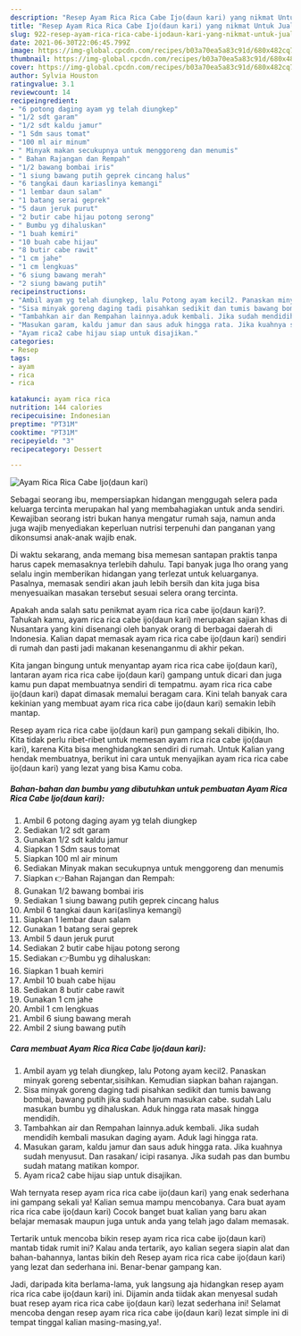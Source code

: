 ```yaml
---
description: "Resep Ayam Rica Rica Cabe Ijo(daun kari) yang nikmat Untuk Jualan"
title: "Resep Ayam Rica Rica Cabe Ijo(daun kari) yang nikmat Untuk Jualan"
slug: 922-resep-ayam-rica-rica-cabe-ijodaun-kari-yang-nikmat-untuk-jualan
date: 2021-06-30T22:06:45.799Z
image: https://img-global.cpcdn.com/recipes/b03a70ea5a83c91d/680x482cq70/ayam-rica-rica-cabe-ijodaun-kari-foto-resep-utama.jpg
thumbnail: https://img-global.cpcdn.com/recipes/b03a70ea5a83c91d/680x482cq70/ayam-rica-rica-cabe-ijodaun-kari-foto-resep-utama.jpg
cover: https://img-global.cpcdn.com/recipes/b03a70ea5a83c91d/680x482cq70/ayam-rica-rica-cabe-ijodaun-kari-foto-resep-utama.jpg
author: Sylvia Houston
ratingvalue: 3.1
reviewcount: 14
recipeingredient:
- "6 potong daging ayam yg telah diungkep"
- "1/2 sdt garam"
- "1/2 sdt kaldu jamur"
- "1 Sdm saus tomat"
- "100 ml air minum"
- " Minyak makan secukupnya untuk menggoreng dan menumis"
- " Bahan Rajangan dan Rempah"
- "1/2 bawang bombai iris"
- "1 siung bawang putih geprek cincang halus"
- "6 tangkai daun kariaslinya kemangi"
- "1 lembar daun salam"
- "1 batang serai geprek"
- "5 daun jeruk purut"
- "2 butir cabe hijau potong serong"
- " Bumbu yg dihaluskan"
- "1 buah kemiri"
- "10 buah cabe hijau"
- "8 butir cabe rawit"
- "1 cm jahe"
- "1 cm lengkuas"
- "6 siung bawang merah"
- "2 siung bawang putih"
recipeinstructions:
- "Ambil ayam yg telah diungkep, lalu Potong ayam kecil2. Panaskan minyak goreng sebentar,sisihkan. Kemudian siapkan bahan rajangan."
- "Sisa minyak goreng daging tadi pisahkan sedikit dan tumis bawang bombai, bawang putih jika sudah harum masukan cabe. sudah Lalu masukan bumbu yg dihaluskan. Aduk hingga rata masak hingga mendidih."
- "Tambahkan air dan Rempahan lainnya.aduk kembali. Jika sudah mendidih kembali masukan daging ayam. Aduk lagi hingga rata."
- "Masukan garam, kaldu jamur dan saus aduk hingga rata. Jika kuahnya sudah menyusut. Dan rasakan/ icipi rasanya. Jika sudah pas dan bumbu sudah matang matikan kompor."
- "Ayam rica2 cabe hijau siap untuk disajikan."
categories:
- Resep
tags:
- ayam
- rica
- rica

katakunci: ayam rica rica 
nutrition: 144 calories
recipecuisine: Indonesian
preptime: "PT31M"
cooktime: "PT31M"
recipeyield: "3"
recipecategory: Dessert

---
```



![Ayam Rica Rica Cabe Ijo(daun kari)](https://img-global.cpcdn.com/recipes/b03a70ea5a83c91d/680x482cq70/ayam-rica-rica-cabe-ijodaun-kari-foto-resep-utama.jpg)

Sebagai seorang ibu, mempersiapkan hidangan menggugah selera pada keluarga tercinta merupakan hal yang membahagiakan untuk anda sendiri. Kewajiban seorang istri bukan hanya mengatur rumah saja, namun anda juga wajib menyediakan keperluan nutrisi terpenuhi dan panganan yang dikonsumsi anak-anak wajib enak.

Di waktu  sekarang, anda memang bisa memesan santapan praktis tanpa harus capek memasaknya terlebih dahulu. Tapi banyak juga lho orang yang selalu ingin memberikan hidangan yang terlezat untuk keluarganya. Pasalnya, memasak sendiri akan jauh lebih bersih dan kita juga bisa menyesuaikan masakan tersebut sesuai selera orang tercinta. 



Apakah anda salah satu penikmat ayam rica rica cabe ijo(daun kari)?. Tahukah kamu, ayam rica rica cabe ijo(daun kari) merupakan sajian khas di Nusantara yang kini disenangi oleh banyak orang di berbagai daerah di Indonesia. Kalian dapat memasak ayam rica rica cabe ijo(daun kari) sendiri di rumah dan pasti jadi makanan kesenanganmu di akhir pekan.

Kita jangan bingung untuk menyantap ayam rica rica cabe ijo(daun kari), lantaran ayam rica rica cabe ijo(daun kari) gampang untuk dicari dan juga kamu pun dapat membuatnya sendiri di tempatmu. ayam rica rica cabe ijo(daun kari) dapat dimasak memalui beragam cara. Kini telah banyak cara kekinian yang membuat ayam rica rica cabe ijo(daun kari) semakin lebih mantap.

Resep ayam rica rica cabe ijo(daun kari) pun gampang sekali dibikin, lho. Kita tidak perlu ribet-ribet untuk memesan ayam rica rica cabe ijo(daun kari), karena Kita bisa menghidangkan sendiri di rumah. Untuk Kalian yang hendak membuatnya, berikut ini cara untuk menyajikan ayam rica rica cabe ijo(daun kari) yang lezat yang bisa Kamu coba.

<!--inarticleads1-->

##### Bahan-bahan dan bumbu yang dibutuhkan untuk pembuatan Ayam Rica Rica Cabe Ijo(daun kari):

1. Ambil 6 potong daging ayam yg telah diungkep
1. Sediakan 1/2 sdt garam
1. Gunakan 1/2 sdt kaldu jamur
1. Siapkan 1 Sdm saus tomat
1. Siapkan 100 ml air minum
1. Sediakan  Minyak makan secukupnya untuk menggoreng dan menumis
1. Siapkan  👉Bahan Rajangan dan Rempah:
1. Gunakan 1/2 bawang bombai iris
1. Sediakan 1 siung bawang putih geprek cincang halus
1. Ambil 6 tangkai daun kari(aslinya kemangi)
1. Siapkan 1 lembar daun salam
1. Gunakan 1 batang serai geprek
1. Ambil 5 daun jeruk purut
1. Sediakan 2 butir cabe hijau potong serong
1. Sediakan  👉Bumbu yg dihaluskan:
1. Siapkan 1 buah kemiri
1. Ambil 10 buah cabe hijau
1. Sediakan 8 butir cabe rawit
1. Gunakan 1 cm jahe
1. Ambil 1 cm lengkuas
1. Ambil 6 siung bawang merah
1. Ambil 2 siung bawang putih




<!--inarticleads2-->

##### Cara membuat Ayam Rica Rica Cabe Ijo(daun kari):

1. Ambil ayam yg telah diungkep, lalu Potong ayam kecil2. Panaskan minyak goreng sebentar,sisihkan. Kemudian siapkan bahan rajangan.
1. Sisa minyak goreng daging tadi pisahkan sedikit dan tumis bawang bombai, bawang putih jika sudah harum masukan cabe. sudah Lalu masukan bumbu yg dihaluskan. Aduk hingga rata masak hingga mendidih.
1. Tambahkan air dan Rempahan lainnya.aduk kembali. Jika sudah mendidih kembali masukan daging ayam. Aduk lagi hingga rata.
1. Masukan garam, kaldu jamur dan saus aduk hingga rata. Jika kuahnya sudah menyusut. Dan rasakan/ icipi rasanya. Jika sudah pas dan bumbu sudah matang matikan kompor.
1. Ayam rica2 cabe hijau siap untuk disajikan.




Wah ternyata resep ayam rica rica cabe ijo(daun kari) yang enak sederhana ini gampang sekali ya! Kalian semua mampu mencobanya. Cara buat ayam rica rica cabe ijo(daun kari) Cocok banget buat kalian yang baru akan belajar memasak maupun juga untuk anda yang telah jago dalam memasak.

Tertarik untuk mencoba bikin resep ayam rica rica cabe ijo(daun kari) mantab tidak rumit ini? Kalau anda tertarik, ayo kalian segera siapin alat dan bahan-bahannya, lantas bikin deh Resep ayam rica rica cabe ijo(daun kari) yang lezat dan sederhana ini. Benar-benar gampang kan. 

Jadi, daripada kita berlama-lama, yuk langsung aja hidangkan resep ayam rica rica cabe ijo(daun kari) ini. Dijamin anda tiidak akan menyesal sudah buat resep ayam rica rica cabe ijo(daun kari) lezat sederhana ini! Selamat mencoba dengan resep ayam rica rica cabe ijo(daun kari) lezat simple ini di tempat tinggal kalian masing-masing,ya!.

